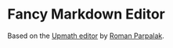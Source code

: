 # Fancy Markdown Editor

Based on the [Upmath editor](https://github.com/parpalak/upmath.me) by [Roman Parpalak](https://github.com/parpalak).

